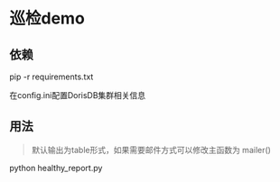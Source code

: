 # 巡检demo

## 依赖
pip -r requirements.txt

在config.ini配置DorisDB集群相关信息

## 用法

>默认输出为table形式，如果需要邮件方式可以修改主函数为 mailer()

python healthy_report.py
